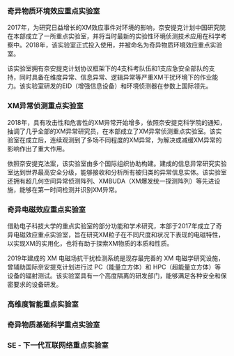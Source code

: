 <h3>奇异物质环境效应重点实验室</h3>

2017年，为研究日益增长的XM效应事件对环境的影响，奈安提克计划中国研究院在本部成立了一所重点实验室，并将当时最新的实验性环境侦测技术应用在科学考察中。2018年，该实验室正式投入使用，并被命名为奇异物质环境效应重点实验室。

该实验室拥有奈安提克计划协议框架下的4支科考队伍和1支应急安全部队的支持，同时具备在维度异常、信息异常、逻辑异常等严重XM干扰环境下的作业能力。该实验室研发的EID（增强信息设备）和环境侦测器在参数上国际领先。

<h3>XM异常侦测重点实验室</h3>

2018年，具有攻击性和危害性的XM异常开始增多，依照奈安提克科学院的通知，抽调了几乎全部的XM异常研究员，在本部成立了XM异常侦测重点实验室。该实验室在成立后，连续观测到了多场不同程度的XM异常，为解决或减缓XM异常的影响作出了重大作用。

依照奈安提克法案，该实验室由多个国际组织协助构建。建成的信息异常研究实验室达到世界最高安全分级，能够接收和分析所有被归类的异常信息实体。该实验室还拥有超几何空间异常侦测阵列、XMBUDA（XM爆发统一探测阵列）等先进设施，能够在第一时间检测并识别XM异常。

<h3>奇异电磁效应重点实验室</h3>

借助电子科技大学的重点实验室的部分功能和学术研究，本部于2017年成立了奇异电磁效应重点实验室，旨在研究XM粒子在不同尺度和状况下表现的电磁特性，以实现XM的实用化，也将有助于探索XM物质的本质和性质。

2019年建成的 XM 电磁场抗干扰检测系统是现存最完善的 XM 电磁学研究设施，曾辅助国际奈安提克计划进行过 PC（能量立方体）和 HPC（超能量立方体）等设备的辐射测试。该实验室具有一个高度隔离的研发部门，能够满足各种安全和保密要求的设备研发。

<h3>高维度智能重点实验室</h3>



<h3>奇异物质基础科学重点实验室</h3>

<h3>SE - 下一代互联网络重点实验室</h3>